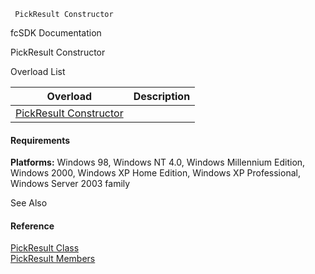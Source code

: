 ﻿     PickResult Constructor                                                   

fcSDK Documentation

PickResult Constructor

Overload List

| Overload | Description |
| --- | --- |
| [PickResult Constructor](FChoice.Toolkits.Clarify~FChoice.Toolkits.Clarify.Logistics.PickResult~_ctor().md) |   |

#### Requirements

**Platforms:** Windows 98, Windows NT 4.0, Windows Millennium Edition, Windows 2000, Windows XP Home Edition, Windows XP Professional, Windows Server 2003 family

See Also

#### Reference

[PickResult Class](FChoice.Toolkits.Clarify~FChoice.Toolkits.Clarify.Logistics.PickResult.md)  
[PickResult Members](FChoice.Toolkits.Clarify~FChoice.Toolkits.Clarify.Logistics.PickResult_members.md)